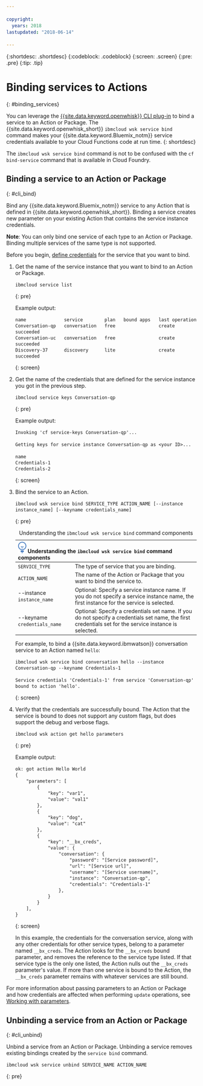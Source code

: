 ```yaml
---

copyright:
  years: 2018
lastupdated: "2018-06-14"

---
```


{:shortdesc: .shortdesc}
{:codeblock: .codeblock}
{:screen: .screen}
{:pre: .pre}
{:tip: .tip}

# Binding services to Actions
{: #binding_services}

You can leverage the [{{site.data.keyword.openwhisk}} CLI plug-in](./bluemix_cli.html) to bind a service to an Action or Package. The {{site.data.keyword.openwhisk_short}} `ibmcloud wsk service bind` command makes your {{site.data.keyword.Bluemix_notm}} service credentials available to your Cloud Functions code at run time.
{: shortdesc}

The `ibmcloud wsk service bind` command is not to be confused with the `cf bind-service` command that is available in Cloud Foundry.

## Binding a service to an Action or Package
{: #cli_bind}

Bind any {{site.data.keyword.Bluemix_notm}} service to any Action that is defined in {{site.data.keyword.openwhisk_short}}. Binding a service creates new parameter on your existing Action that contains the service instance credentials.

**Note**: You can only bind one service of each type to an Action or Package. Binding multiple services of the same type is not supported.

Before you begin, [define credentials](/docs/apps/reqnsi.html#accser_external) for the service that you want to bind.

1. Get the name of the service instance that you want to bind to an Action or Package.
    ```
    ibmcloud service list
    ```
    {: pre}

    Example output:
    ```
    name              service        plan   bound apps   last operation
    Conversation-qp   conversation   free                create succeeded
    Conversation-uc   conversation   free                create succeeded
    Discovery-37      discovery      lite                create succeeded
    ```
    {: screen}

2. Get the name of the credentials that are defined for the service instance you got in the previous step.
    ```
    ibmcloud service keys Conversation-qp
    ```
    {: pre}

    Example output:
    ```
    Invoking 'cf service-keys Conversation-qp'...

    Getting keys for service instance Conversation-qp as <your ID>...

    name
    Credentials-1
    Credentials-2
    ```
    {: screen}

3. Bind the service to an Action.
    ```
    ibmcloud wsk service bind SERVICE_TYPE ACTION_NAME [--instance instance_name] [--keyname credentials_name]
    ```
    {: pre}

    <table>
    <caption>Understanding the <code>ibmcloud wsk service bind</code> command components</caption>
    <thead>
    <th colspan=2><img src="images/idea.png" alt="Idea icon"/> Understanding the <code>ibmcloud wsk service bind</code> command components</th>
    </thead>
    <tbody>
    <tr>
    <td><code>SERVICE_TYPE</code></td>
    <td>The type of service that you are binding.</td>
    </tr>
    <tr>
    <td><code>ACTION_NAME</code></td>
    <td>The name of the Action or Package that you want to bind the service to.</td>
    </tr>
    <tr>
    <td>--instance <code>instance_name</code></td>
    <td>Optional: Specify a service instance name. If you do not specify a service instance name, the first instance for the service is selected.</td>
    </tr>
    <tr>
    <td>--keyname <code>credentials_name</code></td>
    <td>Optional: Specify a credentials set name. If you do not specify a credentials set name, the first credentials set for the service instance is selected.</td>
    </tr>
    </tbody></table>

    For example, to bind a {{site.data.keyword.ibmwatson}} conversation service to an Action named `hello`:
    ```
    ibmcloud wsk service bind conversation hello --instance Conversation-qp --keyname Credentials-1

    Service credentials 'Credentials-1' from service 'Conversation-qp' bound to action 'hello'.
    ```
    {: screen}

4. Verify that the credentials are successfully bound. The Action that the service is bound to does not support any custom flags, but does support the debug and verbose flags.
    ```
    ibmcloud wsk action get hello parameters
    ```
    {: pre}

    Example output:
    ```
    ok: got action Hello World
    {
        "parameters": [
            {
                "key": "var1",
                "value": "val1"
            },
            {
                "key": "dog",
                "value": "cat"
            },
            {
                "key": "__bx_creds",
                "value": {
                    "conversation": {
                        "password": "[Service password]",
                        "url": "[Service url]",
                        "username": "[Service username]",
                        "instance": "Conversation-qp",
                        "credentials": "Credentials-1"
                    },
                }
            }
        ],
    }
    ```
    {: screen}

    In this example, the credentials for the conversation service, along with any other credentials for other service types, belong to a parameter named `__bx_creds`. The Action looks for the `__bx_creds` bound parameter, and removes the reference to the service type listed. If that service type is the only one listed, the Action nulls out the `__bx_creds` parameter's value. If more than one service is bound to the Action, the `__bx_creds` parameter remains with whatever services are still bound.

For more information about passing parameters to an Action or Package and how credentials are affected when performing `update` operations, see [Working with parameters](./parameters.html#pass-params-action).


## Unbinding a service from an Action or Package
{: #cli_unbind}

Unbind a service from an Action or Package. Unbinding a service removes existing bindings created by the `service bind` command.

```
ibmcloud wsk service unbind SERVICE_NAME ACTION_NAME
```
{: pre}

